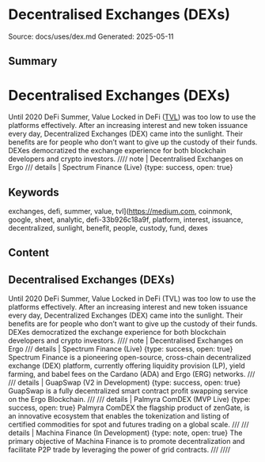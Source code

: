 # Decentralised Exchanges (DEXs)
Source: docs/uses/dex.md
Generated: 2025-05-11

## Summary
# Decentralised Exchanges (DEXs)

Until 2020 DeFi Summer, Value Locked in DeFi ([TVL](https://medium.com/coinmonks/google-sheets-analytics-total-value-locked-in-defi-33b926c18a9f)) was too low to use the platforms effectively. After an increasing interest and new token issuance every day, Decentralized Exchanges (DEX) came into the sunlight. Their benefits are for people who don’t want to give up the custody of their funds. DEXes democratized the exchange experience for both blockchain developers and crypto investors. //// note | Decentralised Exchanges on Ergo
/// details | Spectrum Finance (Live)
     {type: success, open: true}

## Keywords
exchanges, defi, summer, value, tvl](https://medium.com, coinmonk, google, sheet, analytic, defi-33b926c18a9f, platform, interest, issuance, decentralized, sunlight, benefit, people, custody, fund, dexes

## Content
## Decentralised Exchanges (DEXs)
Until 2020 DeFi Summer, Value Locked in DeFi (TVL) was too low to use the platforms effectively. After an increasing interest and new token issuance every day, Decentralized Exchanges (DEX) came into the sunlight.
Their benefits are for people who don’t want to give up the custody of their funds. DEXes democratized the exchange experience for both blockchain developers and crypto investors.
//// note | Decentralised Exchanges on Ergo
/// details | Spectrum Finance (Live)
     {type: success, open: true}
Spectrum Finance is a pioneering open-source, cross-chain decentralized exchange (DEX) platform, currently offering liquidity provision (LP), yield farming, and babel fees on the Cardano (ADA) and Ergo (ERG) networks.
///
/// details | GuapSwap (V2 in Development)
     {type: success, open: true}
GuapSwap is a fully decentralized smart contract profit swapping service on the Ergo Blockchain.
///
/// details | Palmyra ComDEX (MVP Live)
     {type: success, open: true}
Palmyra ComDEX  the flagship product of zenGate, is an innovative ecosystem that enables the tokenization and listing of certified commodities for spot and futures trading on a global scale. 
///
/// details | Machina Finance (In Development)
     {type: note, open: true}
The primary objective of Machina Finance is to promote decentralization and facilitate P2P trade by leveraging the power of grid contracts.
///
////
